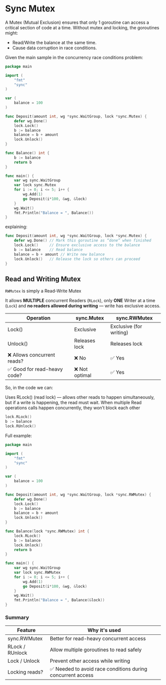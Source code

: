 # Sync Mutex

A Mutex (Mutual Exclusion) ensures that only 1 goroutine can access a critical section of code at a time. Without mutex and locking, the goroutines might:

- Read/Write the balance at the same time.
- Cause data corruption in race conditions.

Given the main sample in the concurrency race conditions problem:

```Go
package main

import (
	"fmt"
	"sync"
)

var (
	balance = 100
)

func Deposit(amount int, wg *sync.WaitGroup, lock *sync.Mutex) {
	defer wg.Done()
	lock.Lock()
	b := balance
	balance = b + amount
	lock.Unlock()
}

func Balance() int {
	b := balance
	return b
}

func main() {
	var wg sync.WaitGroup
	var lock sync.Mutex
	for i := 0; i <= 5; i++ {
		wg.Add(1)
		go Deposit(i*100, &wg, &lock)
	}
	wg.Wait()
	fmt.Println("Balance = ", Balance())
}

```

explaining:

```Go
func Deposit(amount int, wg *sync.WaitGroup, lock *sync.Mutex) {
	defer wg.Done() // Mark this goroutine as “done” when finished
	lock.Lock()     // Ensure exclusive access to the balance
	b := balance    // Read balance
	balance = b + amount // Write new balance
	lock.Unlock()   // Release the lock so others can proceed
}
```

## Read and Writing Mutex

`RWMutex` is simply a Read-Write Mutex

It allows **MULTIPLE** concurrent Readers (`RLock`), only **ONE** Writer at a time (`Lock`) and **no readers allowed during writing** — write has exclusive access.

| Operation | 	sync.Mutex |	sync.RWMutex |
| --------- | ------------ | --------------- |
| Lock() |	Exclusive |	Exclusive (for writing) |
| Unlock() |	Releases lock |	Releases lock |
| ❌ Allows concurrent reads? |	❌ No |	✅ Yes |
| ✅ Good for read-heavy code? |	❌ Not optimal |	✅ Yes |

So, in the code we can:

Uses RLock() (read lock) — allows other reads to happen simultaneously, but if a write is happening, the read must wait. When multiple Read operations calls happen concurrently, they won’t block each other

```Go
lock.RLock()
b := balance
lock.RUnlock()
```

Full example:

```Go
package main

import (
	"fmt"
	"sync"
)

var (
	balance = 100
)

func Deposit(amount int, wg *sync.WaitGroup, lock *sync.RWMutex) {
	defer wg.Done()
	lock.Lock()
	b := balance
	balance = b + amount
	lock.Unlock()
}

func Balance(lock *sync.RWMutex) int {
	lock.RLock()
	b := balance
	lock.Unlock()
	return b
}

func main() {
	var wg sync.WaitGroup
	var lock sync.RWMutex
	for i := 0; i <= 5; i++ {
		wg.Add(1)
		go Deposit(i*100, &wg, &lock)
	}
	wg.Wait()
	fmt.Println("Balance = ", Balance(&lock))
}
```


### Summary

|Feature | 	Why it's used                                              |
| -- |-------------------------------------------------------------|
|sync.RWMutex | 	Better for read-heavy concurrent access                    |
|RLock / RUnlock | 	Allow multiple goroutines to read safely                   |
|Lock / Unlock | 	Prevent other access while writing                         |
|Locking reads? | 	✅ Needed to avoid race conditions during concurrent access |